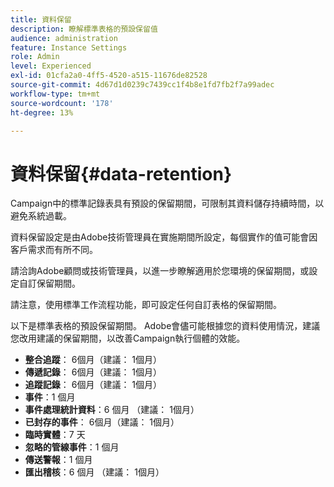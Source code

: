 ```yaml
---
title: 資料保留
description: 瞭解標準表格的預設保留值
audience: administration
feature: Instance Settings
role: Admin
level: Experienced
exl-id: 01cfa2a0-4ff5-4520-a515-11676de82528
source-git-commit: 4d67d1d0239c7439cc1f4b8e1fd7fb2f7a99adec
workflow-type: tm+mt
source-wordcount: '178'
ht-degree: 13%

---
```


# 資料保留{#data-retention}

Campaign中的標準記錄表具有預設的保留期間，可限制其資料儲存持續時間，以避免系統過載。

資料保留設定是由Adobe技術管理員在實施期間所設定，每個實作的值可能會因客戶需求而有所不同。

請洽詢Adobe顧問或技術管理員，以進一步瞭解適用於您環境的保留期間，或設定自訂保留期間。

請注意，使用標準工作流程功能，即可設定任何自訂表格的保留期間。

以下是標準表格的預設保留期間。 Adobe會儘可能根據您的資料使用情況，建議您改用建議的保留期間，以改善Campaign執行個體的效能。

* **整合追蹤**： 6個月（建議： 1個月）
* **傳遞記錄**： 6個月（建議： 1個月）
* **追蹤記錄**： 6個月（建議： 1個月）
* **事件**：1 個月
* **事件處理統計資料**：6 個月 （建議： 1個月）
* **已封存的事件**： 6個月（建議： 1個月）
* **臨時實體**：7 天
* **忽略的管線事件**：1 個月
* **傳送警報**：1 個月
* **匯出稽核**：6 個月 （建議： 1個月）
